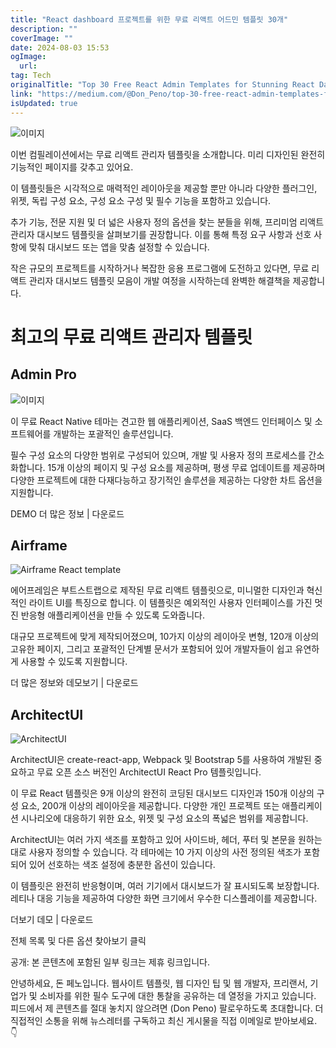 ```yaml
---
title: "React dashboard 프로젝트를 위한 무료 리액트 어드민 템플릿 30개"
description: ""
coverImage: ""
date: 2024-08-03 15:53
ogImage:
  url:
tag: Tech
originalTitle: "Top 30 Free React Admin Templates for Stunning React Dashboard Projects"
link: "https://medium.com/@Don_Peno/top-30-free-react-admin-templates-for-stunning-react-dashboard-projects-d40b46354d58"
isUpdated: true
---
```


![이미지](/assets/img/Top30FreeReactAdminTemplatesforStunningReactDashboardProjects_0.png)

이번 컴필레이션에서는 무료 리액트 관리자 템플릿을 소개합니다. 미리 디자인된 완전히 기능적인 페이지를 갖추고 있어요.

이 템플릿들은 시각적으로 매력적인 레이아웃을 제공할 뿐만 아니라 다양한 플러그인, 위젯, 독립 구성 요소, 구성 요소 구성 및 필수 기능을 포함하고 있습니다.

추가 기능, 전문 지원 및 더 넓은 사용자 정의 옵션을 찾는 분들을 위해, 프리미엄 리액트 관리자 대시보드 템플릿을 살펴보기를 권장합니다. 이를 통해 특정 요구 사항과 선호 사항에 맞춰 대시보드 또는 앱을 맞춤 설정할 수 있습니다.

<!-- seedividend - 사각형 -->

<ins class="adsbygoogle"
     style="display:block"
     data-ad-client="ca-pub-4877378276818686"
     data-ad-slot="1898504329"
     data-ad-format="auto"
     data-full-width-responsive="true"></ins>

<script>
     (adsbygoogle = window.adsbygoogle || []).push({});
</script>

작은 규모의 프로젝트를 시작하거나 복잡한 응용 프로그램에 도전하고 있다면, 무료 리액트 관리자 대시보드 템플릿 모음이 개발 여정을 시작하는데 완벽한 해결책을 제공합니다.

# 최고의 무료 리액트 관리자 템플릿

## Admin Pro

![이미지](/assets/img/Top30FreeReactAdminTemplatesforStunningReactDashboardProjects_1.png)

<!-- seedividend - 사각형 -->

<ins class="adsbygoogle"
     style="display:block"
     data-ad-client="ca-pub-4877378276818686"
     data-ad-slot="1898504329"
     data-ad-format="auto"
     data-full-width-responsive="true"></ins>

<script>
     (adsbygoogle = window.adsbygoogle || []).push({});
</script>

이 무료 React Native 테마는 견고한 웹 애플리케이션, SaaS 백엔드 인터페이스 및 소프트웨어를 개발하는 포괄적인 솔루션입니다.

필수 구성 요소의 다양한 범위로 구성되어 있으며, 개발 및 사용자 정의 프로세스를 간소화합니다. 15개 이상의 페이지 및 구성 요소를 제공하며, 평생 무료 업데이트를 제공하며 다양한 프로젝트에 대한 다재다능하고 장기적인 솔루션을 제공하는 다양한 차트 옵션을 지원합니다.

DEMO 더 많은 정보 | 다운로드

## Airframe

<!-- seedividend - 사각형 -->

<ins class="adsbygoogle"
     style="display:block"
     data-ad-client="ca-pub-4877378276818686"
     data-ad-slot="1898504329"
     data-ad-format="auto"
     data-full-width-responsive="true"></ins>

<script>
     (adsbygoogle = window.adsbygoogle || []).push({});
</script>

![Airframe React template](/assets/img/Top30FreeReactAdminTemplatesforStunningReactDashboardProjects_2.png)

에어프레임은 부트스트랩으로 제작된 무료 리액트 템플릿으로, 미니멀한 디자인과 혁신적인 라이트 UI를 특징으로 합니다. 이 템플릿은 예외적인 사용자 인터페이스를 가진 멋진 반응형 애플리케이션을 만들 수 있도록 도와줍니다.

대규모 프로젝트에 맞게 제작되어졌으며, 10가지 이상의 레이아웃 변형, 120개 이상의 고유한 페이지, 그리고 포괄적인 단계별 문서가 포함되어 있어 개발자들이 쉽고 유연하게 사용할 수 있도록 지원합니다.

더 많은 정보와 데모보기 | 다운로드

<!-- seedividend - 사각형 -->

<ins class="adsbygoogle"
     style="display:block"
     data-ad-client="ca-pub-4877378276818686"
     data-ad-slot="1898504329"
     data-ad-format="auto"
     data-full-width-responsive="true"></ins>

<script>
     (adsbygoogle = window.adsbygoogle || []).push({});
</script>

## ArchitectUI

![ArchitectUI](/assets/img/Top30FreeReactAdminTemplatesforStunningReactDashboardProjects_3.png)

ArchitectUI은 create-react-app, Webpack 및 Bootstrap 5를 사용하여 개발된 중요하고 무료 오픈 소스 버전인 ArchitectUI React Pro 템플릿입니다.

이 무료 React 템플릿은 9개 이상의 완전히 코딩된 대시보드 디자인과 150개 이상의 구성 요소, 200개 이상의 레이아웃을 제공합니다. 다양한 개인 프로젝트 또는 애플리케이션 시나리오에 대응하기 위한 요소, 위젯 및 구성 요소의 폭넓은 범위를 제공합니다.

<!-- seedividend - 사각형 -->

<ins class="adsbygoogle"
     style="display:block"
     data-ad-client="ca-pub-4877378276818686"
     data-ad-slot="1898504329"
     data-ad-format="auto"
     data-full-width-responsive="true"></ins>

<script>
     (adsbygoogle = window.adsbygoogle || []).push({});
</script>

ArchitectUI는 여러 가지 색조를 포함하고 있어 사이드바, 헤더, 푸터 및 본문을 원하는 대로 사용자 정의할 수 있습니다. 각 테마에는 10 가지 이상의 사전 정의된 색조가 포함되어 있어 선호하는 색조 설정에 충분한 옵션이 있습니다.

이 템플릿은 완전히 반응형이며, 여러 기기에서 대시보드가 잘 표시되도록 보장합니다. 레티나 대응 기능을 제공하여 다양한 화면 크기에서 우수한 디스플레이를 제공합니다.

더보기 데모 | 다운로드

전체 목록 및 다른 옵션 찾아보기 클릭

<!-- seedividend - 사각형 -->

<ins class="adsbygoogle"
     style="display:block"
     data-ad-client="ca-pub-4877378276818686"
     data-ad-slot="1898504329"
     data-ad-format="auto"
     data-full-width-responsive="true"></ins>

<script>
     (adsbygoogle = window.adsbygoogle || []).push({});
</script>

공개: 본 콘텐츠에 포함된 일부 링크는 제휴 링크입니다.

안녕하세요, 돈 페노입니다. 웹사이트 템플릿, 웹 디자인 팁 및 웹 개발자, 프리랜서, 기업가 및 소비자를 위한 필수 도구에 대한 통찰을 공유하는 데 열정을 가지고 있습니다. 피드에서 제 콘텐츠를 절대 놓치지 않으려면 (Don Peno) 팔로우하도록 초대합니다. 더 직접적인 소통을 위해 뉴스레터를 구독하고 최신 게시물을 직접 이메일로 받아보세요. 👇
